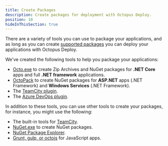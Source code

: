 ```yaml
---
title: Create Packages
description: Create packages for deployment with Octopus Deploy.
position: 10
hideInThisSection: true
---
```


There are a variety of tools you can use to package your applications, and as long as you can create [supported packages](/docs/packaging-applications/index.md#supported-formats) you can deploy your applications with Octopus Deploy.

We've created the following tools to help you package your applications:

 - [Octo.exe](/docs/packaging-applications/create-packages/octo.exe.md) to create Zip Archives and NuGet packages for **.NET Core** apps and full **.NET framework** applications.
 - [OctoPack](/docs/packaging-applications/create-packages/octopack/index.md) to create NuGet packages for **ASP.NET** apps (.NET Framework) and **Windows Services** (.NET Framework).
 - The [TeamCity plugin](/docs/packaging-applications/build-servers/teamcity.md).
 - The [Azure DevOps plugin](/docs/packaging-applications/build-servers/tfs-azure-devops/using-octopus-extension/index.md).

In addition to these tools, you can use other tools to create your packages, for instance, you might use the following:

 - The built-in tools for [TeamCity](https://blog.jetbrains.com/teamcity/2010/02/artifact-packaging-with-teamcity/).
 - [NuGet.exe](https://docs.microsoft.com/en-us/nuget/tools/nuget-exe-cli-reference) to create NuGet packages.
 - [NuGet Package Explorer](https://github.com/NuGetPackageExplorer/NuGetPackageExplorer).
 - [Grunt, gulp, or octojs](/docs/deployment-examples/node-deployments/node-on-linux.md#create-and-push-node.js-project) for JavaScript apps.
